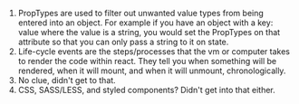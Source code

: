 1. PropTypes are used to filter out unwanted value types from being entered into an object.  For example if you have an object with a key: value where the value is a string, you would set the PropTypes on that attribute so that you can only pass a string to it on state.
2. Life-cycle events are the steps/processes that the vm or computer takes to render the code within react.  They tell you when something will be rendered, when it will mount, and when it will unmount, chronologically.
3. No clue, didn't get to that.
4. CSS, SASS/LESS, and styled components?  Didn't get into that either.